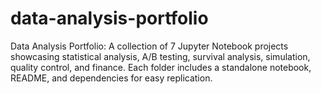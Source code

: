 # data-analysis-portfolio
Data Analysis Portfolio: A collection of 7 Jupyter Notebook projects showcasing statistical analysis, A/B testing, survival analysis, simulation, quality control, and finance. Each folder includes a standalone notebook, README, and dependencies for easy replication.

